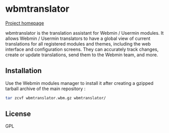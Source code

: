 # wbmtranslator

[Project homepage](http://wbmtranslator.esaracco.fr)

wbmtranslator is the translation assistant for Webmin / Usermin modules. It allows Webmin / Usermin translators to have a global view of current translations for all registered modules and themes, including the web interface and configuration screens. They can accurately track changes, create or update translations, send them to the Webmin team, and more.

## Installation

Use the Webmin modules manager to install it after creating a gzipped tarball archive of the main repository :
```bash
tar zcvf wbmtranslator.wbm.gz wbmtranslator/
```

## License
GPL
